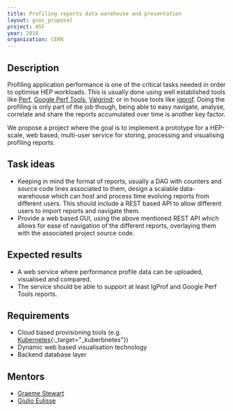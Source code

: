 ```yaml
---
title: Profiling reports data warehouse and presentation
layout: gsoc_proposal
project: HSF
year: 2018
organization: CERN
---
```


## Description

Profiling application performance is one of the critical tasks needed 
in order to optimise HEP workloads. This is usually done using well 
established tools like [Perf](https://perf.wiki.kernel.org/index.php/Main_Page), 
[Google Perf Tools](https://github.com/gperftools/gperftools), 
[Valgrind](http://valgrind.org); or in house tools like 
[igprof](http://igprof.org). Doing the profiling is only part of 
the job though, being able to easy navigate, analyse, correlate and share
the reports accumulated over time is another key factor.

We propose a project where the goal is to implement a prototype for a
HEP-scale, web based, multi-user service for storing, processing and 
visualising profiling reports.

## Task ideas
* Keeping in mind the format of reports, usually a DAG with counters 
  and source code lines associated to them, design a scalable data-warehouse 
  which can host and process time evolving reports from different users.
  This should include a REST based API to allow different users to
  import reports and navigate them.
* Provide a web based GUI, using the above mentioned REST API which 
  allows for ease of navigation of the different reports, overlaying 
  them with the associated project source code.

## Expected results
* A web service where performance profile data can be uploaded,
  visualised and compared.
* The service should be able to support at least IgProf and Google Perf Tools 
  reports. 
 
## Requirements
- Cloud based provisioning tools (e.g. [Kubernetes](https://kubernetes.io/){:_target="_kuberbnetes"})
- Dynamic web based visualisation technology
- Backend database layer

## Mentors 
- [Graeme Stewart](mailto:graeme.andrew.stewart@cern.ch)
- [Giulio Eulisse](mailto:Giulio.Eulisse@cern.ch)

